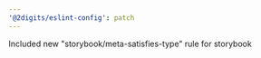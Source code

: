 ```yaml
---
'@2digits/eslint-config': patch
---
```


Included new "storybook/meta-satisfies-type" rule for storybook
